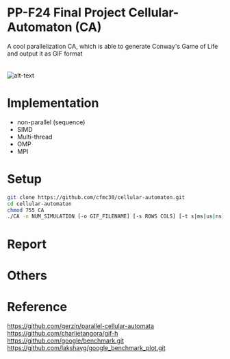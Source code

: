 # PP-F24 Final Project Cellular-Automaton (CA)
A cool parallelization CA, which is able to generate Conway's Game of Life and output it as GIF format <br> <br> <br>
![alt-text](https://github.com/cfmc30/cellular-automaton/blob/dev/result_gif/simulate300.gif)
# Implementation
* non-parallel (sequence)
* SIMD
* Multi-thread
* OMP
* MPI
# Setup
```bash
git clone https://github.com/cfmc30/cellular-automaton.git
cd cellular-automaton
chmod 755 CA
./CA -n NUM_SIMULATION [-o GIF_FILENAME] [-s ROWS COLS] [-t s|ms|us|ns] [-f csv|json FILENAME] 
```
# Report
# Others
# Reference
<https://github.com/gerzin/parallel-cellular-automata> <br>
<https://github.com/charlietangora/gif-h> <br>
<https://github.com/google/benchmark.git> <br>
<https://github.com/lakshayg/google_benchmark_plot.git> <br>
